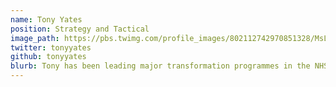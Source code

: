 ```yaml
---
name: Tony Yates
position: Strategy and Tactical
image_path: https://pbs.twimg.com/profile_images/802112742970851328/MsLLK_82.jpg
twitter: tonyyates
github: tonyyates
blurb: Tony has been leading major transformation programmes in the NHS for many years. Highlights include leading the design and implementation of NHS 111 interoperability to out of hours and 999 services nation wide. More recently he has been focusing on digital services with the NHS including NHS Digital Triage and NHS.UK transformation. Tony is a strategic thinker with real hands on technical ability.
---
```

